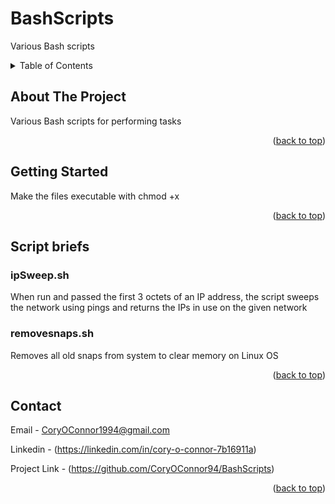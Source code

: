 # BashScripts
Various Bash scripts

<!-- TABLE OF CONTENTS -->
<details>
  <summary>Table of Contents</summary>
  <ol>
    <li><a href="#about-the-project">About The Project</a></li>
    <li><a href="#getting-started">Getting Started</a></li>
    <li><a href="#script-briefs">Script briefs</a></li>
    <li><a href="#contact">Contact</a></li>
  </ol>
</details>



<!-- ABOUT THE PROJECT -->
## About The Project

Various Bash scripts for performing tasks


<p align="right">(<a href="#top">back to top</a>)</p>



<!-- GETTING STARTED -->
## Getting Started
Make the files executable with chmod +x 

<p align="right">(<a href="#top">back to top</a>)</p>



<!-- SCRIPT BRIEFS -->
## Script briefs

### ipSweep.sh
When run and passed the first 3 octets of an IP address, the script sweeps the network using pings and returns the IPs in use on the given network

### removesnaps.sh
Removes all old snaps from system to clear memory on Linux OS 

<p align="right">(<a href="#top">back to top</a>)</p>


<!-- CONTACT -->
## Contact

Email - CoryOConnor1994@gmail.com

Linkedin - (https://linkedin.com/in/cory-o-connor-7b16911a)

Project Link - (https://github.com/CoryOConnor94/BashScripts)

<p align="right">(<a href="#top">back to top</a>)</p>

